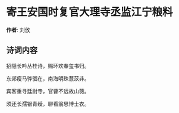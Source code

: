 # 寄王安国时复官大理寺丞监江宁粮料

**作者**: 刘攽

## 诗词内容

招隠长吟丛桂诗，赐环欢奉玺书归。

东郊瘦马骅骝在，南海明珠薏苡非。

宾客重寻廷尉寺，官曹不远故山薇。

须还长孺银青绶，聊看翁思博士衣。

